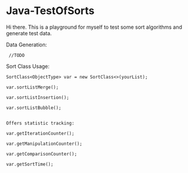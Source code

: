 # Java-TestOfSorts

Hi there. This is a playground for myself to test some sort algorithms and generate test data.


Data Generation:

     //TODO
  
Sort Class Usage:

    SortClass<ObjectType> var = new SortClass<>(yourList);

    var.sortListMerge();

    var.sortListInsertion();

    var.sortListBubble();


    Offers statistic tracking:

    var.getIterationCounter();

    var.getManipulationCounter();

    var.getComparisonCounter();

    var.getSortTime();

